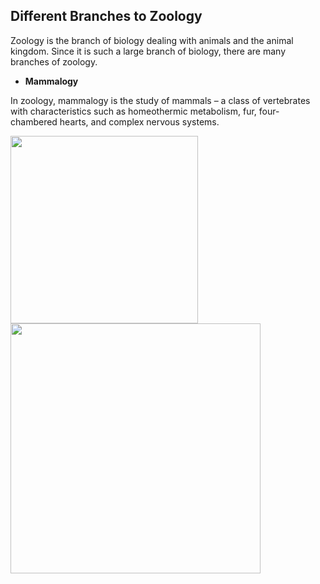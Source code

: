 ## Different Branches to Zoology

Zoology is the branch of biology dealing with animals and the animal kingdom.  Since it is such a large branch of biology, there are many branches of zoology.
* **Mammalogy**

In zoology, mammalogy is the study of mammals – a class of vertebrates with characteristics such as homeothermic metabolism, fur, four-chambered hearts, and complex nervous systems.

<img src="https://www.environmentalscience.org/wp-content/uploads/2015/02/mammalogist-300x200.jpg" width="300"/>
<img src="https://www.aboutbioscience.org/wp-content/uploads/2017/06/mammalogist.jpg" width="400"/>
